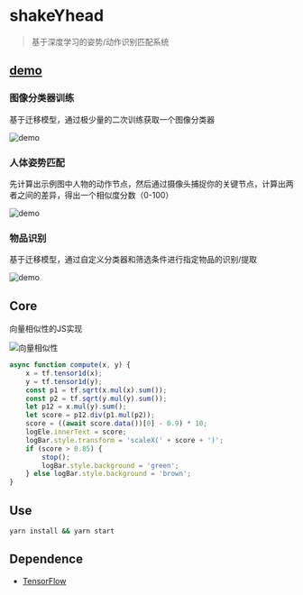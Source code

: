 # shakeYhead
> 基于深度学习的姿势/动作识别匹配系统

## [demo](https://browniu.com/shakeYhead/)

### 图像分类器训练
基于迁移模型，通过极少量的二次训练获取一个图像分类器

![demo](https://browniu-wx-1257187612.cos.ap-shanghai.myqcloud.com/GitHub/xzqxl.gif)

### 人体姿势匹配
先计算出示例图中人物的动作节点，然后通过摄像头捕捉你的关键节点，计算出两者之间的差异，得出一个相似度分数（0-100）

![demo](https://browniu-wx-1257187612.cos.ap-shanghai.myqcloud.com/GitHub/shakeYhead.demo.gif)

### 物品识别
基于迁移模型，通过自定义分类器和筛选条件进行指定物品的识别/提取

![demo](https://browniu-wx-1257187612.cos.ap-shanghai.myqcloud.com/GitHub/car.png)

## Core

向量相似性的JS实现

![向量相似性](https://browniu-wx-1257187612.cos.ap-shanghai.myqcloud.com/GitHub/xlxsx.png)

```JavaScript
async function compute(x, y) {
    x = tf.tensor1d(x);
    y = tf.tensor1d(y);
    const p1 = tf.sqrt(x.mul(x).sum());
    const p2 = tf.sqrt(y.mul(y).sum());
    let p12 = x.mul(y).sum();
    let score = p12.div(p1.mul(p2));
    score = ((await score.data())[0] - 0.9) * 10;
    logEle.innerText = score;
    logBar.style.transform = 'scaleX(' + score + ')';
    if (score > 0.85) {
        stop();
        logBar.style.background = 'green';
    } else logBar.style.background = 'brown';
}
```

## Use
```bash
yarn install && yarn start
```

## Dependence
* [TensorFlow](https://www.tensorflow.org/js)
